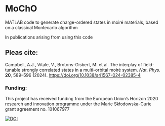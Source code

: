 # MoChO
MATLAB code to generate charge-ordered states in moiré materials, based on a classical Montecarlo algorithm

In publications arising from using this code

## Pleas cite:
Campbell, A.J., Vitale, V., Brotons-Gisbert, M. et al. The interplay of field-tunable strongly correlated states in a multi-orbital moiré system. *Nat. Phys.* **20**, 589–596 (2024). https://doi.org/10.1038/s41567-024-02385-4

### Funding:
This project has received funding from the European Union’s Horizon 2020 research and innovation programme under the Marie Skłodowska-Curie grant agreement no. 101067977

[![DOI](https://zenodo.org/badge/874270734.svg)](https://doi.org/10.5281/zenodo.13961254)

